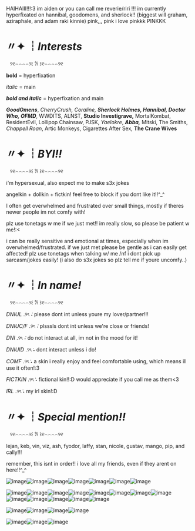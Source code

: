HAIHAIII!!!:3 im aiden or you can call me reverie/riri !!! im currently hyperfixated on hannibal, goodomens, and sherlock!!
(biggest will graham, aziraphale, and adam raki kinnie)
pink,,, pink i love pinkkk PINKKK


# 〃✦ ┆*Interests*

⠀୨୧⌢⌢⌢⌢୨꒰ 𐙚 ꒱୧⌢⌢⌢⌢୨୧ 

**bold** = hyperfixation

*italic* = main

***bold and italic*** = hyperfixation and main

***GoodOmens***, *CherryCrush, Coraline,* ***Sherlock Holmes, Hannibal, Doctor Who, OFMD***, WWDITS, ALNST, **Studio Investigrave,** MortalKombat, ResidentEvil, Lollipop Chainsaw, PJSK, *Yaelokre*, ***Abba,*** Mitski, The Smiths, *Chappell Roan*, Artic Monkeys, Cigarettes After Sex, **The Crane Wives**

# 〃✦ ┆*BYI!!*

⠀୨୧⌢⌢⌢⌢୨꒰ 𐙚 ꒱୧⌢⌢⌢⌢୨୧ 

i'm hypersexual, also expect me to make s3x jokes

angelkin + dollkin + fictkin! feel free to block if you dont like it!!^_^

I often get overwhelmed and frustrated over small things, mostly if theres newer people im not comfy with!

plz use tonetags w me if we just met!! im really slow, so please be patient w me!:<

i can be really sensitive and emotional at times, especially when im overwhelmed/frustrated. if we just met please be gentle as i can easily get affected!
plz use tonetags when talking w/ me /nf i dont pick up sarcasm/jokes easily!
(i also do s3x jokes so plz tell me if youre uncomfy..)

# 〃✦ ┆*In name!*

⠀୨୧⌢⌢⌢⌢୨꒰ 𐙚 ꒱୧⌢⌢⌢⌢୨୧ 

*DNIUL* .୨ৎ ݁˖ please dont int unless youre my lover/partner!!!

*DNIUC/F* .୨ৎ ݁˖ plsssls dont int unless we're close or friends!

*DNI* .୨ৎ ݁˖ do not interact at all, im not in the mood for it!

*DNIUID* .୨ৎ݁ ˖ dont interact unless i do!

*COMF* .୨ৎ݁݁ ˖ a skin i really enjoy and feel comfortable using, which means ill use it often!:3

*FICTKIN* .୨ৎ݁݁ ˖ fictional kin!!:D would appreciate if you call me as them<3

*IRL* .୨ৎ݁݁ ˖ my irl skin!:D

# 〃✦ ┆*Special mention!!*

⠀୨୧⌢⌢⌢⌢୨꒰ 𐙚 ꒱୧⌢⌢⌢⌢୨୧ 

lejan, keb, vin, viz, ash, fyodor, laffy, stan, nicole, gustav, mango, pip, and cally!!!

remember, this isnt in order!! i love all my friends, even if they arent on here!!^_^

![image](https://github.com/user-attachments/assets/493cb7d7-6bf5-458b-832e-d30425c5ac18)![image](https://github.com/user-attachments/assets/4821cf73-ee7f-4efe-9638-6a893b1ea50f)![image](https://github.com/user-attachments/assets/1a366959-7daf-4513-9930-98b21b75784a)![image](https://github.com/user-attachments/assets/57d2ddc2-a84e-4c74-8214-06be838b142f)![image](https://github.com/user-attachments/assets/01b2fcf2-f817-41f1-a4f4-ddd15314b515)![image](https://github.com/user-attachments/assets/6e4946bb-c35b-4c08-bc31-bdb567a07495)![image](https://github.com/user-attachments/assets/f24713c1-fd1c-40e8-bda5-dc9f0cab4747)




![image](https://github.com/user-attachments/assets/b997bcbf-decb-4545-b33e-286b114188af)![image](https://github.com/user-attachments/assets/393fce45-df48-4198-8daf-f8b14ef305df)![image](https://github.com/user-attachments/assets/c30e8cd3-32a6-40c2-912d-de0faa351721)![image](https://github.com/user-attachments/assets/79242c15-8f96-4391-a630-28c7fd7f22b4)![image](https://github.com/user-attachments/assets/78bcc9b8-6d81-476a-ac1c-a00ebee1ea2b)![image](https://github.com/user-attachments/assets/6e802baa-720f-46f6-934c-c438772a8a36)![image](https://github.com/user-attachments/assets/b991fd0b-3bbf-49c5-af47-3d8af5211537)![image](https://github.com/user-attachments/assets/fbb535e6-2742-4faf-9fbc-ca55d194d645)![image](https://github.com/user-attachments/assets/d184c5b4-fb32-482d-bc42-35c07e0ca95a)![image](https://github.com/user-attachments/assets/b29153b9-0eb8-4b4d-be25-614790d69735)![image](https://github.com/user-attachments/assets/e71a7e34-d8a4-49eb-9738-9d454967abba)![image](https://github.com/user-attachments/assets/26510543-0e75-4d61-afb0-35f5af0fa7a4)![image](https://github.com/user-attachments/assets/7c6007e9-8e7c-46b0-b629-62aad2ad3b7b)

![image](https://github.com/user-attachments/assets/6733aa69-17a7-42c6-a31a-39c766865112)![image](https://github.com/user-attachments/assets/2f6cff2c-cb73-4600-980f-77bb6ea1b890)![image](https://github.com/user-attachments/assets/565b0375-2041-435b-943a-08c3ee1407ef)![image](https://github.com/user-attachments/assets/4622b259-0509-49fa-b2f2-b4ff86e8aade)


![image](https://github.com/user-attachments/assets/41b6a46b-748e-4713-b8d0-e972757d8a0f)![image](https://github.com/user-attachments/assets/3c6cfb51-1099-4a83-befd-24686d7c7d44)![image](https://github.com/user-attachments/assets/e5802058-078b-478d-9130-1f695c8760de)









